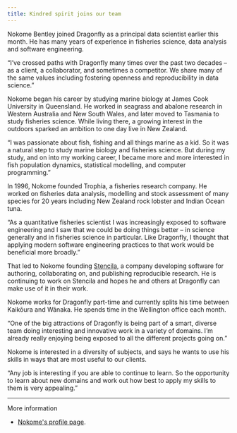 ```yaml
---
title: Kindred spirit joins our team 
---
```


Nokome Bentley joined Dragonfly as a principal data scientist earlier this
month. He has many years of experience in fisheries science, data analysis and
software engineering.

<!--more-->

“I’ve crossed paths with Dragonfly many times over the past two decades – as a
client, a collaborator, and sometimes a competitor. We share many of the same
values including fostering openness and reproducibility in data science.”

Nokome began his career by studying marine biology at James Cook University in
Queensland. He worked in seagrass and abalone research in Western Australia and
New South Wales, and later moved to Tasmania to study fisheries science. While
living there, a growing interest in the outdoors sparked an ambition to one day
live in New Zealand.

“I was passionate about fish, fishing and all things marine as a kid. So it was
a natural step to study marine biology and fisheries science. But during my
study, and on into my working career, I became more and more interested in fish
population dynamics, statistical modelling, and computer programming.”

In 1996, Nokome founded Trophia, a fisheries research company. He worked on
fisheries data analysis, modelling and stock assessment of many species for 20
years including New Zealand rock lobster and Indian Ocean tuna.

“As a quantitative fisheries scientist I was increasingly exposed to software
engineering and I saw that we could be doing things better – in science
generally and in fisheries science in particular. Like Dragonfly, I thought
that applying modern software engineering practices to that work would be
beneficial more broadly.”

That led to Nokome founding [Stencila](https://stencila.io), a company developing software for
authoring, collaborating on, and publishing reproducible research. He is
continuing to work on Stencila and hopes he and others at Dragonfly can make
use of it in their work.

Nokome works for Dragonfly part-time and currently splits his time between
Kaikōura and Wānaka. He spends time in the Wellington office each month.

“One of the big attractions of Dragonfly is being part of a smart, diverse team
doing interesting and innovative work in a variety of domains. I’m already
really enjoying being exposed to all the different projects going on.”

Nokome is interested in a diversity of subjects, and says he wants to use his
skills in ways that are most useful to our clients.

“Any job is interesting if you are able to continue to learn. So the
opportunity to learn about new domains and work out how best to apply my skills
to them is very appealing.”

---
More information  

* [Nokome's profile page](/people/bentley-nokome.html).






